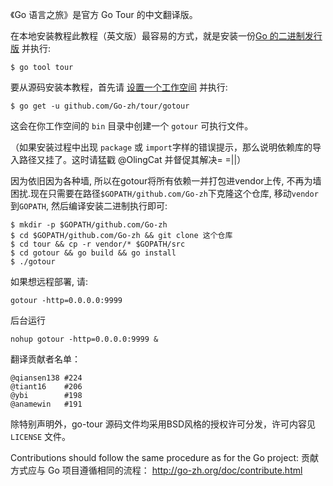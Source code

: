 《Go 语言之旅》是官方 Go Tour 的中文翻译版。

在本地安装教程此教程（英文版）最容易的方式，就是安装一份[Go 的二进制发行版](https://golang.org/dl/) 并执行:

	$ go tool tour

要从源码安装本教程，首先请 [设置一个工作空间](https://go-zh.org/doc/code.html) 并执行:

	$ go get -u github.com/Go-zh/tour/gotour

这会在你工作空间的 `bin` 目录中创建一个 `gotour` 可执行文件。

（如果安装过程中出现 `package` 或 `import`字样的错误提示，那么说明依赖库的导入路径又挂了。这时请猛戳 @OlingCat 并督促其解决= =||）

因为依旧因为各种墙, 所以在gotour将所有依赖一并打包进vendor上传, 不再为墙困扰.现在只需要在路径`$GOPATH/github.com/Go-zh`下克隆这个仓库, 移动`vendor`到`GOPATH`, 然后编译安装二进制执行即可:

	$ mkdir -p $GOPATH/github.com/Go-zh
	$ cd $GOPATH/github.com/Go-zh && git clone 这个仓库
	$ cd tour && cp -r vendor/* $GOPATH/src
	$ cd gotour && go build && go install
	$ ./gotour

如果想远程部署, 请:

```
gotour -http=0.0.0.0:9999
```

后台运行

```
nohup gotour -http=0.0.0.0:9999 &
```


翻译贡献者名单：

	@qiansen138	#224
	@tiant16	#206
	@ybi		#198
	@anamewin	#191

除特别声明外，go-tour 源码文件均采用BSD风格的授权许可分发，许可内容见 `LICENSE` 文件。

Contributions should follow the same procedure as for the Go project:
贡献方式应与 Go 项目遵循相同的流程：
http://go-zh.org/doc/contribute.html